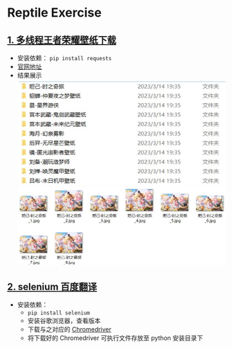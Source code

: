 # Reptile Exercise

## [1. 多线程王者荣耀壁纸下载](src/honor_of_kings.py)

- 安装依赖： `pip install requests`
- [官网地址](https://pvp.qq.com/web201605/wallpaper.shtml)
- 结果展示
  ![](md-img/hok1.jpg)
  ![](md-img/hok2.jpg)

## [2. selenium 百度翻译](src/baidu_translation.py)

- 安装依赖：
  - `pip install selenium`
  - 安装谷歌浏览器，查看版本
  - 下载与之对应的 [Chromedriver](http://chromedriver.storage.googleapis.com/index.html)
  - 将下载好的 Chromedriver 可执行文件存放至 python 安装目录下
